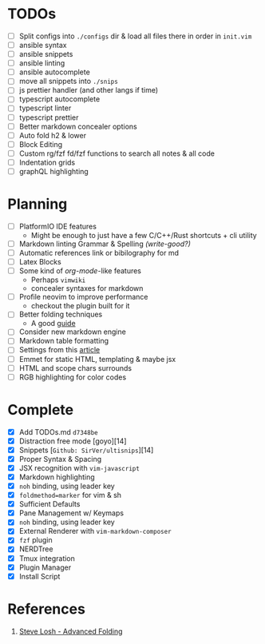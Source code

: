 TODOs
=====

* [ ] Split configs into `./configs` dir & load all files there in order in `init.vim`
* [ ] ansible syntax
* [ ] ansible snippets
* [ ] ansible linting
* [ ] ansible autocomplete
* [ ] move all snippets into `./snips`
* [ ] js prettier handler (and other langs if time)
* [ ] typescript autocomplete
* [ ] typescript linter
* [ ] typescript prettier
* [ ] Better markdown concealer options
* [ ] Auto fold h2 & lower
* [ ] Block Editing
* [ ] Custom rg/fzf fd/fzf functions to search all notes & all code
* [ ] Indentation grids
* [ ] graphQL highlighting

Planning
========

* [ ] PlatformIO IDE features
    * Might be enough to just have a few C/C++/Rust shortcuts + cli utility
* [ ] Markdown linting Grammar & Spelling *(write-good?)*
* [ ] Automatic references link or bibilography for md
* [ ] Latex Blocks
* [ ] Some kind of *org-mode*-like features
    * Perhaps `vimwiki`
    * concealer syntaxes for markdown
* [ ] Profile neovim to improve performance
    - checkout the plugin built for it
* [ ] Better folding techniques
  * A good [guide][01]
* [ ] Consider new markdown engine
* [ ] Markdown table formatting
* [ ] Settings from this [article](https://hackernoon.com/vim-for-writers-ee15d2a8f512)
* [ ] Emmet for static HTML, templating & maybe jsx
* [ ] HTML and scope chars surrounds
* [ ] RGB highlighting for color codes

Complete
========

* [x] Add TODOs.md `d7348be`
* [x] Distraction free mode [goyo][14]
* [x] Snippets [`Github: SirVer/ultisnips`][14]
* [x] Proper Syntax & Spacing
* [x] JSX recognition with `vim-javascript`
* [x] Markdown highlighting
* [x] `noh` binding, using leader key
* [x] `foldmethod=marker` for vim & sh
* [x] Sufficient Defaults
* [x] Pane Management w/ Keymaps
* [x] `noh` binding, using leader key
* [x] External Renderer with `vim-markdown-composer`
* [x] `fzf` plugin
* [x] NERDTree
* [x] Tmux integration
* [x] Plugin Manager
* [x] Install Script

References
==========

1. [Steve Losh - Advanced Folding][01]

[01]: http://learnvimscriptthehardway.stevelosh.com/chapters/49.html "Steve Losh - Advanced Folding"
